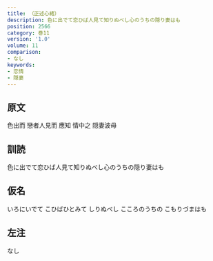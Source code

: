 ```yaml
---
title: （正述心緒）
description: 色に出でて恋ひば人見て知りぬべし心のうちの隠り妻はも
position: 2566
category: 巻11
version: '1.0'
volume: 11
comparison:
- なし
keywords:
- 恋情
- 隠妻
---
```


## 原文

色出而 戀者人見而 應知 情中之 隠妻波母

## 訓読

色に出でて恋ひば人見て知りぬべし心のうちの隠り妻はも

## 仮名

いろにいでて こひばひとみて しりぬべし こころのうちの こもりづまはも

## 左注

なし
